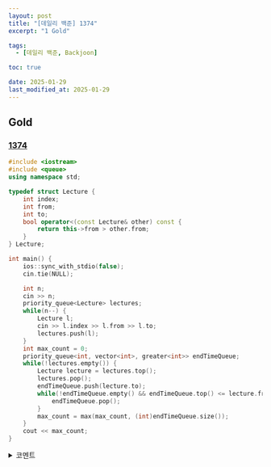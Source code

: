 ```yaml
---
layout: post
title: "[데일리 백준] 1374"
excerpt: "1 Gold"

tags:
  - [데일리 백준, Backjoon]

toc: true

date: 2025-01-29
last_modified_at: 2025-01-29
---
```

## Gold
### [1374][def]

```c++
#include <iostream>
#include <queue>
using namespace std;

typedef struct Lecture {
    int index;
    int from;
    int to;
    bool operator<(const Lecture& other) const {
        return this->from > other.from;
    }
} Lecture;

int main() {
    ios::sync_with_stdio(false);
    cin.tie(NULL);

    int n;
    cin >> n;
    priority_queue<Lecture> lectures;
    while(n--) {
        Lecture l;
        cin >> l.index >> l.from >> l.to;
        lectures.push(l);
    }
    int max_count = 0;
    priority_queue<int, vector<int>, greater<int>> endTimeQueue;
    while(!lectures.empty()) {
        Lecture lecture = lectures.top();
        lectures.pop();
        endTimeQueue.push(lecture.to);
        while(!endTimeQueue.empty() && endTimeQueue.top() <= lecture.from) {
            endTimeQueue.pop();
        }
        max_count = max(max_count, (int)endTimeQueue.size());
    }
    cout << max_count;
}
```

<details>
<summary>코멘트</summary>
<div markdown="1">

- 그리디 알고리즘

</div>
</details>

[def]: https://www.acmicpc.net/problem/1374